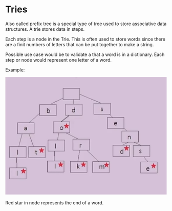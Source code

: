 # Tries

Also called prefix tree is a special type of tree used to store associative data structures.
A trie stores data in steps.

Each step is a node in the Trie. This is often used to store words since there are a finit numbers of letters that can be put together to make a string.

Possible use case would be to validate a that a word is in a dictionary. Each step or node would represent one letter of a word.

Example:

![](images/trie.png)

Red star in node represents the end of a word.